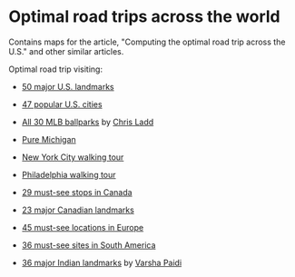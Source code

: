 # Optimal road trips across the world

Contains maps for the article, "Computing the optimal road trip across the U.S." and other similar articles.

Optimal road trip visiting:

* [50 major U.S. landmarks](http://rhiever.github.io/optimal-roadtrip-usa/major-landmarks.html)

* [47 popular U.S. cities](http://rhiever.github.io/optimal-roadtrip-usa/popular-cities.html)

* [All 30 MLB ballparks](http://rhiever.github.io/optimal-roadtrip-usa/mlb-ballparks.html) by [Chris Ladd](https://www.particlestorm.net/)

* [Pure Michigan](http://rhiever.github.io/optimal-roadtrip-usa/pure-michigan.html)

* [New York City walking tour](http://rhiever.github.io/optimal-roadtrip-usa/nyc-walking-tour.html)

* [Philadelphia walking tour](http://rhiever.github.io/optimal-roadtrip-usa/philly-walking-tour.html)

* [29 must-see stops in Canada](http://rhiever.github.io/optimal-roadtrip-usa/canada-trip.html)

* [23 major Canadian landmarks](http://rhiever.github.io/optimal-roadtrip-usa/canada-trip-landmarks.html)

* [45 must-see locations in Europe](http://rhiever.github.io/optimal-roadtrip-usa/europe-trip.html)

* [36 must-see sites in South America](http://rhiever.github.io/optimal-roadtrip-usa/south-america-trip.html)

* [36 major Indian landmarks](http://rhiever.github.io/optimal-roadtrip-usa/major-landmarks-india.html) by [Varsha Paidi](https://github.com/varshapaidi)
